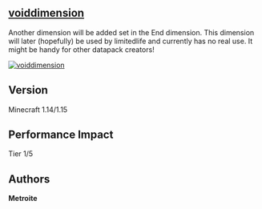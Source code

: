 ## [voiddimension](https://minhaskamal.github.io/DownGit/#/home?url=https://github.com/Metroite/datapacks/tree/master/voiddimension&rootDirectory=false)

Another dimension will be added set in the End dimension. This dimension will later (hopefully) be used by limitedlife and currently has no real use. It might be handy for other datapack creators!

<a href="https://minhaskamal.github.io/DownGit/#/home?url=https://github.com/Metroite/datapacks/tree/master/voiddimension&rootDirectory=false" rel="Wow, so mystical">![voiddimension](voiddimension.png?raw=true "Wow, so mystical")</a>

## Version

Minecraft 1.14/1.15

## Performance Impact

Tier 1/5

## Authors

**Metroite**
